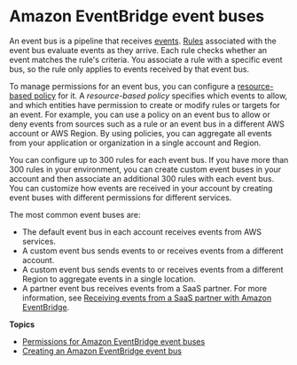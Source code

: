 # Amazon EventBridge event buses<a name="eb-event-bus"></a>

An event bus is a pipeline that receives [events](eb-events.md)\. [Rules](eb-rules.md) associated with the event bus evaluate events as they arrive\. Each rule checks whether an event matches the rule's criteria\. You associate a rule with a specific event bus, so the rule only applies to events received by that event bus\. 

To manage permissions for an event bus, you can configure a [resource\-based policy](eb-use-resource-based.md) for it\. A *resource\-based policy* specifies which events to allow, and which entities have permission to create or modify rules or targets for an event\. For example, you can use a policy on an event bus to allow or deny events from sources such as a rule or an event bus in a different AWS account or AWS Region\. By using policies, you can aggregate all events from your application or organization in a single account and Region\.

You can configure up to 300 rules for each event bus\. If you have more than 300 rules in your environment, you can create custom event buses in your account and then associate an additional 300 rules with each event bus\. You can customize how events are received in your account by creating event buses with different permissions for different services\.

The most common event buses are:
+ The default event bus in each account receives events from AWS services\.
+ A custom event bus sends events to or receives events from a different account\.
+ A custom event bus sends events to or receives events from a different Region to aggregate events in a single location\.
+ A partner event bus receives events from a SaaS partner\. For more information, see [Receiving events from a SaaS partner with Amazon EventBridge](eb-saas.md)\.





**Topics**
+ [Permissions for Amazon EventBridge event buses](eb-event-bus-perms.md)
+ [Creating an Amazon EventBridge event bus](eb-create-event-bus.md)